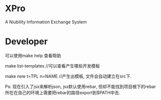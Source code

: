 XPro
====

A Niubility Information Exchange System



Developer
========

可以使用make help 查看帮助

make list-templates //可以查看产生哪些开发模板

make new t=TPL n=NAME //产生出模板, 文件会自动建立在src下.


Ps:
现在引入了jsx来解析json, jsx默认使用rebar, 但却不能找到项目根下的rebar
所在在自己的环境上需要把rebar的路径export到$PATH中去.
